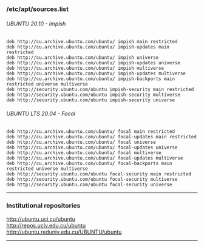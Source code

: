 ### /etc/apt/sources.list

###### UBUNTU 20.10 - Impish
```config
deb http://cu.archive.ubuntu.com/ubuntu/ impish main restricted
deb http://cu.archive.ubuntu.com/ubuntu/ impish-updates main restricted
deb http://cu.archive.ubuntu.com/ubuntu/ impish universe
deb http://cu.archive.ubuntu.com/ubuntu/ impish-updates universe
deb http://cu.archive.ubuntu.com/ubuntu/ impish multiverse
deb http://cu.archive.ubuntu.com/ubuntu/ impish-updates multiverse
deb http://cu.archive.ubuntu.com/ubuntu/ impish-backports main restricted universe multiverse
deb http://security.ubuntu.com/ubuntu impish-security main restricted
deb http://security.ubuntu.com/ubuntu impish-security multiverse
deb http://security.ubuntu.com/ubuntu impish-security universe
```

###### UBUNTU LTS 20.04 - Focal
```config
deb http://cu.archive.ubuntu.com/ubuntu/ focal main restricted
deb http://cu.archive.ubuntu.com/ubuntu/ focal-updates main restricted
deb http://cu.archive.ubuntu.com/ubuntu/ focal universe
deb http://cu.archive.ubuntu.com/ubuntu/ focal-updates universe
deb http://cu.archive.ubuntu.com/ubuntu/ focal multiverse
deb http://cu.archive.ubuntu.com/ubuntu/ focal-updates multiverse
deb http://cu.archive.ubuntu.com/ubuntu/ focal-backports main restricted universe multiverse
deb http://security.ubuntu.com/ubuntu focal-security main restricted
deb http://security.ubuntu.com/ubuntu focal-security multiverse
deb http://security.ubuntu.com/ubuntu focal-security universe
```

---
### Institutional repositories
http://ubuntu.uci.cu/ubuntu  
http://repos.uclv.edu.cu/ubuntu  
http://ubuntu.reduniv.edu.cu/UBUNTU/ubuntu


---
